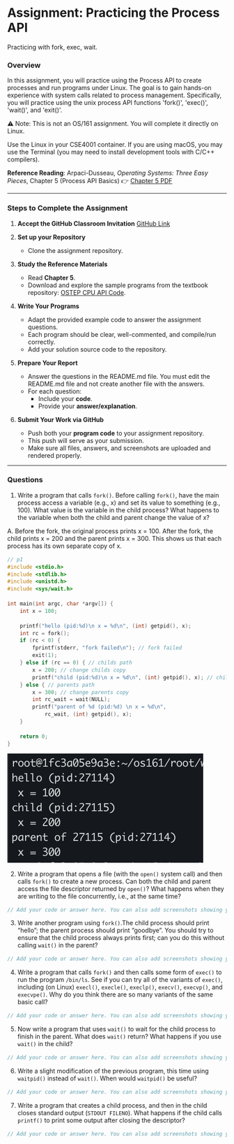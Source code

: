 # Assignment: Practicing the Process API
Practicing with fork, exec, wait. 

### Overview

In this assignment, you will practice using the Process API to create processes and run programs under Linux. The goal is to gain hands-on experience with system calls related to process management. Specifically, you will practice using the unix process API functions 'fork()', 'exec()', 'wait()', and 'exit()'. 

⚠️ Note: This is not an OS/161 assignment. You will complete it directly on Linux. 

Use the Linux in your CSE4001 container. If you are using macOS, you may use the Terminal (you may need to install development tools with C/C++ compilers). 

**Reference Reading**: Arpaci-Dusseau, *Operating Systems: Three Easy Pieces*, Chapter 5 (Process API Basics)
 👉 [Chapter 5 PDF](http://pages.cs.wisc.edu/~remzi/OSTEP/cpu-api.pdf)

---

### **Steps to Complete the Assignment**

1. **Accept the GitHub Classroom Invitation**
    [GitHub Link](https://classroom.github.com/a/FZh4BrQG)
2. **Set up your Repository**
   - Clone the assignment repository.
3. **Study the Reference Materials**
   - Read **Chapter 5**.
   - Download and explore the sample programs from the textbook repository:
      [OSTEP CPU API Code](https://github.com/remzi-arpacidusseau/ostep-code/tree/master/cpu-api).
4. **Write Your Programs**
   - Adapt the provided example code to answer the assignment questions.
   - Each program should be clear, well-commented, and compile/run correctly.
   - Add your solution source code to the repository.

5. **Prepare Your Report**
   - Answer the questions in the README.md file. You must edit the README.md file and not create another file with the answers. 
   - For each question:
     - Include your **code**.
     - Provide your **answer/explanation**.
6. **Submit Your Work via GitHub**
   - Push both your **program code** to your assignment repository.
   - This push will serve as your submission.
   - Make sure all files, answers, and screenshots are uploaded and rendered properly.








---
### Questions
1. Write a program that calls `fork()`. Before calling `fork()`, have the main process access a variable (e.g., x) and set its value to something (e.g., 100). What value is the variable in the child process? What happens to the variable when both the child and parent change the value of x?

A. Before the fork, the original process prints x = 100. After the fork, the child prints x = 200 and the parent prints x = 300. This shows us that each process has its own separate copy of x.

```cpp
// p1
#include <stdio.h>
#include <stdlib.h>
#include <unistd.h>
#include <sys/wait.h>

int main(int argc, char *argv[]) {
	int x = 100;

	printf("hello (pid:%d)\n x = %d\n", (int) getpid(), x);
	int rc = fork();
	if (rc < 0) {
		fprintf(stderr, "fork failed\n"); // fork failed
		exit(1);
	} else if (rc == 0) { // childs path
		x = 200; // change childs copy
		printf("child (pid:%d)\n x = %d\n", (int) getpid(), x); // child (new process)
	} else { // parents path
		x = 300; // change parents copy
		int rc_wait = wait(NULL);
		printf("parent of %d (pid:%d) \n x = %d\n",
			rc_wait, (int) getpid(), x);
	}

	return 0;
} 
```
![P1 Screenshot](p1_Solution.png)

2. Write a program that opens a file (with the `open()` system call) and then calls `fork()` to create a new process. Can both the child and parent access the file descriptor returned by `open()`? What happens when they are writing to the file concurrently, i.e., at the same time?

```cpp
// Add your code or answer here. You can also add screenshots showing your program's execution.  
```

3. Write another program using `fork()`.The child process should print “hello”; the parent process should print “goodbye”. You should try to ensure that the child process always prints first; can you do this without calling `wait()` in the parent?

```cpp
// Add your code or answer here. You can also add screenshots showing your program's execution.  
```


4. Write a program that calls `fork()` and then calls some form of `exec()` to run the program `/bin/ls`. See if you can try all of the variants of `exec()`, including (on Linux) `execl()`, `execle()`, `execlp()`, `execv()`, `execvp()`, and `execvpe()`. Why do you think there are so many variants of the same basic call?

```cpp
// Add your code or answer here. You can also add screenshots showing your program's execution.  
```

5. Now write a program that uses `wait()` to wait for the child process to finish in the parent. What does `wait()` return? What happens if you use `wait()` in the child?

```cpp
// Add your code or answer here. You can also add screenshots showing your program's execution.  
```

6. Write a slight modification of the previous program, this time using `waitpid()` instead of `wait()`. When would `waitpid()` be useful?

```cpp
// Add your code or answer here. You can also add screenshots showing your program's execution.  
```

7. Write a program that creates a child process, and then in the child closes standard output (`STDOUT FILENO`). What happens if the child calls `printf()` to print some output after closing the descriptor?

```cpp
// Add your code or answer here. You can also add screenshots showing your program's execution.  
```

